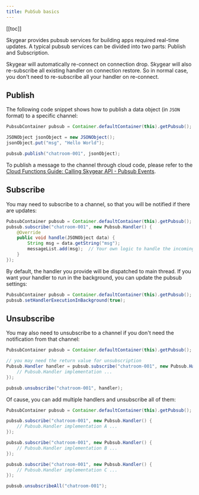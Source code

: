 ```yaml
---
title: PubSub basics
---
```


[[toc]]

Skygear provides pubsub services for building apps required real-time updates.
A typical pubsub services can be divided into two parts: Publish and
Subscription.

Skygear will automatically re-connect on connection drop. Skygear will also
re-subscribe all existing handler on connection restore. So in normal case,
you don't need to re-subscribe all your handler on re-connect.


## Publish

The following code snippet shows how to publish a data object (in `JSON` format)
to a specific channel:

```java
PubsubContainer pubsub = Container.defaultContainer(this).getPubsub();

JSONObject jsonObject = new JSONObject();
jsonObject.put("msg", "Hello World");

pubsub.publish("chatroom-001", jsonObject);
```

To publish a message to the channel through cloud code, please refer to the
[Cloud Functions Guide: Calling Skygear API - Pubsub Events][doc-cloud-code-pubsub].


## Subscribe

You may need to subscribe to a channel, so that you will be notified if there
are updates:

```java
PubsubContainer pubsub = Container.defaultContainer(this).getPubsub();
pubsub.subscribe("chatroom-001", new Pubsub.Handler() {
    @Override
    public void handle(JSONObject data) {
        String msg = data.getString("msg");
        messageList.add(msg);  // Your own logic to handle the incoming message
    }
});

```

By default, the handler you provide will be dispatched to main thread. If you
want your handler to run in the background, you can update the pubsub settings:

```java
PubsubContainer pubsub = Container.defaultContainer(this).getPubsub();
pubsub.setHandlerExecutionInBackground(true);

```


## Unsubscribe

You may also need to unsubscribe to a channel if you don't need the notification
from that channel:

```java
PubsubContainer pubsub = Container.defaultContainer(this).getPubsub();

// you may need the return value for unsubscription
Pubsub.Handler handler = pubsub.subscribe("chatroom-001", new Pubsub.Handler() {
    // Pubsub.Handler implementation ...
});

pubsub.unsubscribe("chatroom-001", handler);

```

Of cause, you can add multiple handlers and unsubscribe all of them:

```java
PubsubContainer pubsub = Container.defaultContainer(this).getPubsub();

pubsub.subscribe("chatroom-001", new Pubsub.Handler() {
    // Pubsub.Handler implementation A ...
});

pubsub.subscribe("chatroom-001", new Pubsub.Handler() {
    // Pubsub.Handler implementation B ...
});

pubsub.subscribe("chatroom-001", new Pubsub.Handler() {
    // Pubsub.Handler implementation C ...
});

pubsub.unsubscribeAll("chatroom-001");

```

[doc-cloud-code-pubsub]: /guides/cloud-function/calling-skygear-api/python/#pubsub-events
